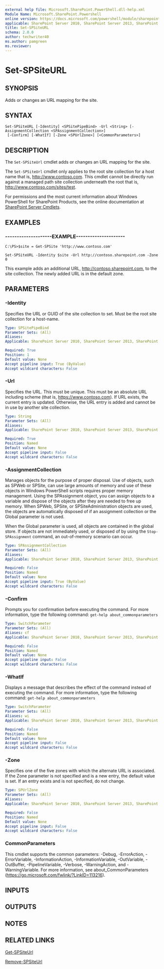 ```yaml
---
external help file: Microsoft.SharePoint.PowerShell.dll-help.xml
Module Name: Microsoft.SharePoint.Powershell
online version: https://docs.microsoft.com/powershell/module/sharepoint-server/set-spsiteurl
applicable: SharePoint Server 2010, SharePoint Server 2013, SharePoint Server 2016, SharePoint Server 2019
title: Set-SPSiteURL
schema: 2.0.0
author: techwriter40
ms.author: pamgreen
ms.reviewer:
---
```


# Set-SPSiteURL

## SYNOPSIS
Adds or changes an URL mapping for the site.


## SYNTAX

```
Set-SPSiteURL [-Identity] <SPSitePipeBind> -Url <String> [-AssignmentCollection <SPAssignmentCollection>]
 [-Confirm] [-WhatIf] [-Zone <SPUrlZone>] [<CommonParameters>]
```

## DESCRIPTION
The `Set-SPSiteUrl` cmdlet adds or changes an URL mapping for the site.

The `Set-SPSiteUrl` cmdlet only applies to the root site collection for a host name that is, http://www.contoso.com.
This cmdlet cannot be directly run against a managed path site collection underneath the root that is, http://www.contoso.com/sites/test.

For permissions and the most current information about Windows PowerShell for SharePoint Products, see the online documentation at [SharePoint Server Cmdlets](https://docs.microsoft.com/powershell/sharepoint/sharepoint-server/sharepoint-server-cmdlets).


## EXAMPLES

### --------------------EXAMPLE---------------------
```
C:\PS>$site = Get-SPSite 'http://www.contoso.com'

Set-SPSiteURL -Identity $site -Url http://contoso.sharepoint.com -Zone 0
```

This example adds an additional URL, http://contoso.sharepoint.com, to the site collection.
The newly added URL is in the default zone.


## PARAMETERS

### -Identity
Specifies the URL or GUID of the site collection to set.
Must be the root site collection for a host-name.

```yaml
Type: SPSitePipeBind
Parameter Sets: (All)
Aliases: 
Applicable: SharePoint Server 2010, SharePoint Server 2013, SharePoint Server 2016, SharePoint Server 2019

Required: True
Position: 1
Default value: None
Accept pipeline input: True (ByValue)
Accept wildcard characters: False
```

### -Url
Specifies the URL.
This must be unique.
This must be an absolute URL including scheme (that is, https://www.contoso.com).
If URL exists, the current entry is updated.
Otherwise, the URL entry is added and cannot be in use by another site collection.

```yaml
Type: String
Parameter Sets: (All)
Aliases: 
Applicable: SharePoint Server 2010, SharePoint Server 2013, SharePoint Server 2016, SharePoint Server 2019

Required: True
Position: Named
Default value: None
Accept pipeline input: False
Accept wildcard characters: False
```

### -AssignmentCollection
Manages objects for the purpose of proper disposal.
Use of objects, such as SPWeb or SPSite, can use large amounts of memory and use of these objects in Windows PowerShell scripts requires proper memory management.
Using the SPAssignment object, you can assign objects to a variable and dispose of the objects after they are needed to free up memory.
When SPWeb, SPSite, or SPSiteAdministration objects are used, the objects are automatically disposed of if an assignment collection or the Global parameter is not used.

When the Global parameter is used, all objects are contained in the global store.
If objects are not immediately used, or disposed of by using the `Stop-SPAssignment` command, an out-of-memory scenario can occur.

```yaml
Type: SPAssignmentCollection
Parameter Sets: (All)
Aliases: 
Applicable: SharePoint Server 2010, SharePoint Server 2013, SharePoint Server 2016, SharePoint Server 2019

Required: False
Position: Named
Default value: None
Accept pipeline input: True (ByValue)
Accept wildcard characters: False
```

### -Confirm
Prompts you for confirmation before executing the command.
For more information, type the following command: `get-help about_commonparameters`

```yaml
Type: SwitchParameter
Parameter Sets: (All)
Aliases: cf
Applicable: SharePoint Server 2010, SharePoint Server 2013, SharePoint Server 2016, SharePoint Server 2019

Required: False
Position: Named
Default value: None
Accept pipeline input: False
Accept wildcard characters: False
```

### -WhatIf
Displays a message that describes the effect of the command instead of executing the command.
For more information, type the following command: `get-help about_commonparameters`

```yaml
Type: SwitchParameter
Parameter Sets: (All)
Aliases: wi
Applicable: SharePoint Server 2010, SharePoint Server 2013, SharePoint Server 2016, SharePoint Server 2019

Required: False
Position: Named
Default value: None
Accept pipeline input: False
Accept wildcard characters: False
```

### -Zone
Specifies one of the five zones with which the alternate URL is associated.
If the Zone parameter is not specified and is a new entry, the default value is set.
If an entry exists and is not specified, do not change.


```yaml
Type: SPUrlZone
Parameter Sets: (All)
Aliases: 
Applicable: SharePoint Server 2010, SharePoint Server 2013, SharePoint Server 2016, SharePoint Server 2019

Required: False
Position: Named
Default value: None
Accept pipeline input: False
Accept wildcard characters: False
```

### CommonParameters
This cmdlet supports the common parameters: -Debug, -ErrorAction, -ErrorVariable, -InformationAction, -InformationVariable, -OutVariable, -OutBuffer, -PipelineVariable, -Verbose, -WarningAction, and -WarningVariable. For more information, see about_CommonParameters (https://go.microsoft.com/fwlink/?LinkID=113216).

## INPUTS

## OUTPUTS

## NOTES

## RELATED LINKS

[Get-SPSiteUrl](Get-SPSiteUrl.md)

[Remove-SPSiteUrl](Remove-SPSiteUrl.md)

